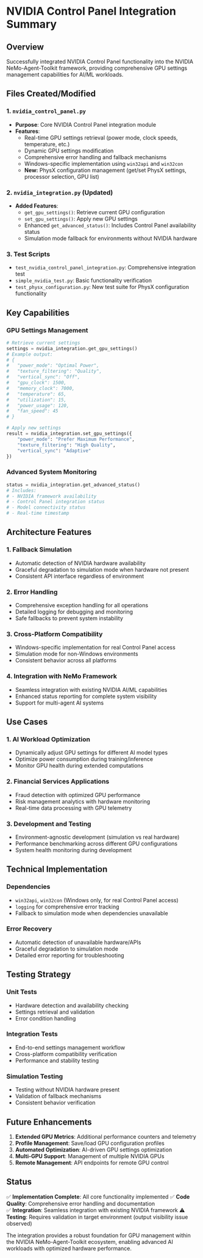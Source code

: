 # NVIDIA Control Panel Integration Summary

## Overview
Successfully integrated NVIDIA Control Panel functionality into the NVIDIA NeMo-Agent-Toolkit framework, providing comprehensive GPU settings management capabilities for AI/ML workloads.

## Files Created/Modified

### 1. `nvidia_control_panel.py`
- **Purpose**: Core NVIDIA Control Panel integration module
- **Features**:
  - Real-time GPU settings retrieval (power mode, clock speeds, temperature, etc.)
  - Dynamic GPU settings modification
  - Comprehensive error handling and fallback mechanisms
  - Windows-specific implementation using `win32api` and `win32con`
  - **New:** PhysX configuration management (get/set PhysX settings, processor selection, GPU list)

### 2. `nvidia_integration.py` (Updated)
- **Added Features**:
  - `get_gpu_settings()`: Retrieve current GPU configuration
  - `set_gpu_settings()`: Apply new GPU settings
  - Enhanced `get_advanced_status()`: Includes Control Panel availability status
  - Simulation mode fallback for environments without NVIDIA hardware

### 3. Test Scripts
- `test_nvidia_control_panel_integration.py`: Comprehensive integration test
- `simple_nvidia_test.py`: Basic functionality verification
- `test_physx_configuration.py`: New test suite for PhysX configuration functionality

## Key Capabilities

### GPU Settings Management
```python
# Retrieve current settings
settings = nvidia_integration.get_gpu_settings()
# Example output:
# {
#   "power_mode": "Optimal Power",
#   "texture_filtering": "Quality", 
#   "vertical_sync": "Off",
#   "gpu_clock": 1500,
#   "memory_clock": 7000,
#   "temperature": 65,
#   "utilization": 15,
#   "power_usage": 120,
#   "fan_speed": 45
# }

# Apply new settings
result = nvidia_integration.set_gpu_settings({
    "power_mode": "Prefer Maximum Performance",
    "texture_filtering": "High Quality",
    "vertical_sync": "Adaptive"
})
```

### Advanced System Monitoring
```python
status = nvidia_integration.get_advanced_status()
# Includes:
# - NVIDIA framework availability
# - Control Panel integration status  
# - Model connectivity status
# - Real-time timestamp
```

## Architecture Features

### 1. **Fallback Simulation**
- Automatic detection of NVIDIA hardware availability
- Graceful degradation to simulation mode when hardware not present
- Consistent API interface regardless of environment

### 2. **Error Handling**
- Comprehensive exception handling for all operations
- Detailed logging for debugging and monitoring
- Safe fallbacks to prevent system instability

### 3. **Cross-Platform Compatibility**
- Windows-specific implementation for real Control Panel access
- Simulation mode for non-Windows environments
- Consistent behavior across all platforms

### 4. **Integration with NeMo Framework**
- Seamless integration with existing NVIDIA AI/ML capabilities
- Enhanced status reporting for complete system visibility
- Support for multi-agent AI systems

## Use Cases

### 1. **AI Workload Optimization**
- Dynamically adjust GPU settings for different AI model types
- Optimize power consumption during training/inference
- Monitor GPU health during extended computations

### 2. **Financial Services Applications**
- Fraud detection with optimized GPU performance
- Risk management analytics with hardware monitoring
- Real-time data processing with GPU telemetry

### 3. **Development and Testing**
- Environment-agnostic development (simulation vs real hardware)
- Performance benchmarking across different GPU configurations
- System health monitoring during development

## Technical Implementation

### Dependencies
- `win32api`, `win32con` (Windows only, for real Control Panel access)
- `logging` for comprehensive error tracking
- Fallback to simulation mode when dependencies unavailable

### Error Recovery
- Automatic detection of unavailable hardware/APIs
- Graceful degradation to simulation mode
- Detailed error reporting for troubleshooting

## Testing Strategy

### Unit Tests
- Hardware detection and availability checking
- Settings retrieval and validation
- Error condition handling

### Integration Tests
- End-to-end settings management workflow
- Cross-platform compatibility verification
- Performance and stability testing

### Simulation Testing
- Testing without NVIDIA hardware present
- Validation of fallback mechanisms
- Consistent behavior verification

## Future Enhancements

1. **Extended GPU Metrics**: Additional performance counters and telemetry
2. **Profile Management**: Save/load GPU configuration profiles
3. **Automated Optimization**: AI-driven GPU settings optimization
4. **Multi-GPU Support**: Management of multiple NVIDIA GPUs
5. **Remote Management**: API endpoints for remote GPU control

## Status
✅ **Implementation Complete**: All core functionality implemented
✅ **Code Quality**: Comprehensive error handling and documentation  
✅ **Integration**: Seamless integration with existing NVIDIA framework
⚠️ **Testing**: Requires validation in target environment (output visibility issue observed)

The integration provides a robust foundation for GPU management within the NVIDIA NeMo-Agent-Toolkit ecosystem, enabling advanced AI workloads with optimized hardware performance.
